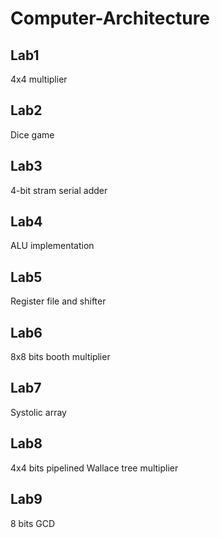# Computer-Architecture
## Lab1
4x4 multiplier
## Lab2
Dice game
## Lab3
4-bit stram serial adder
## Lab4
ALU implementation
## Lab5
Register file and shifter
## Lab6
8x8 bits booth multiplier
## Lab7
Systolic array
## Lab8
4x4 bits pipelined Wallace tree multiplier
## Lab9
8 bits GCD
